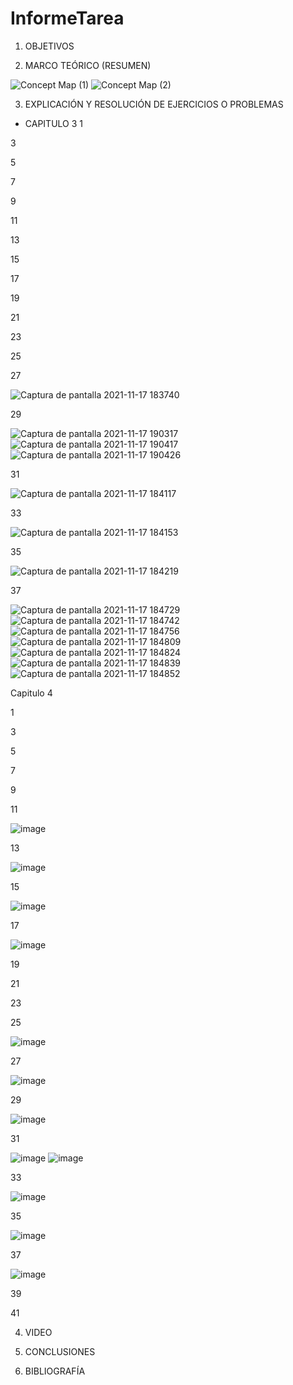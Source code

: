 # InformeTarea


1. OBJETIVOS


2. MARCO TEÓRICO (RESUMEN)



![Concept Map (1)](https://user-images.githubusercontent.com/93899720/141872231-f22f80f7-0c47-485c-9f83-85a2ebff42c0.jpg)
![Concept Map (2)](https://user-images.githubusercontent.com/93899720/141872245-e8598d5c-5f83-412e-8ff2-567f872d266a.jpg)



3. EXPLICACIÓN Y RESOLUCIÓN DE EJERCICIOS O PROBLEMAS

- CAPITULO 3
 1 


 3
 
 
 5
 
 
 7
 
 
 9
 
 
 11
 
 
 13
 
 
 15
 
 
 17
 
 
 19
 
 
 21
 
 
 23
 
 
 25
 
 
 27
 
![Captura de pantalla 2021-11-17 183740](https://user-images.githubusercontent.com/93899720/142300501-46e039ab-a13b-4e41-b3e9-53f5f69b5abb.png)

 
 29
 
![Captura de pantalla 2021-11-17 190317](https://user-images.githubusercontent.com/93899720/142302081-e3e1d1dc-72a8-4ef0-8263-e3b373c41ab1.png)
![Captura de pantalla 2021-11-17 190417](https://user-images.githubusercontent.com/93899720/142302083-01d6ced1-1b1d-4733-ac33-fe654a278f08.png)
![Captura de pantalla 2021-11-17 190426](https://user-images.githubusercontent.com/93899720/142302085-b1283c7a-3fe8-4073-952a-81c242aedbff.png)

 
 31
 
 ![Captura de pantalla 2021-11-17 184117](https://user-images.githubusercontent.com/93899720/142300503-9f4d6254-511e-47b4-84ab-f759d7c07490.png)
 
 33
 
![Captura de pantalla 2021-11-17 184153](https://user-images.githubusercontent.com/93899720/142300505-119fd499-6cc4-4e51-96bb-c88beaadfd54.png)
 
 35
 
![Captura de pantalla 2021-11-17 184219](https://user-images.githubusercontent.com/93899720/142300506-81c34805-e1a4-4b63-87a7-ea5e73724d9f.png)
 
 37
 
![Captura de pantalla 2021-11-17 184729](https://user-images.githubusercontent.com/93899720/142300507-d8e74a49-8868-4d77-9da8-371abe9ff4fd.png)
![Captura de pantalla 2021-11-17 184742](https://user-images.githubusercontent.com/93899720/142300508-9360b565-3ced-4a55-9b94-438a53d9c340.png)
![Captura de pantalla 2021-11-17 184756](https://user-images.githubusercontent.com/93899720/142300509-d84b682e-131c-4b2b-88aa-c7945dd19ea6.png)
![Captura de pantalla 2021-11-17 184809](https://user-images.githubusercontent.com/93899720/142300511-71f3a655-7c63-4d9a-8ca7-24f3d0e1536a.png)
![Captura de pantalla 2021-11-17 184824](https://user-images.githubusercontent.com/93899720/142300512-80ed55bc-25b9-4f90-a856-62920ff764c8.png)
![Captura de pantalla 2021-11-17 184839](https://user-images.githubusercontent.com/93899720/142300514-2fa276d6-502d-4b50-b765-8fa2f9b8c82a.png)
![Captura de pantalla 2021-11-17 184852](https://user-images.githubusercontent.com/93899720/142300515-6b7dc290-2d93-4e9c-97fa-cdf0bc1a774a.png)

 
 Capitulo 4
 
 
 1
 
 
 
 3
 
 
 
 5
 

 
 7
 
 
 
 
 9
 
 
 11
 
 
 ![image](https://user-images.githubusercontent.com/93899720/142302268-e220da21-f1f2-41eb-8b91-e38df171cef4.png)
 
 
 13
 
 
 ![image](https://user-images.githubusercontent.com/93899720/142302350-77aff2e1-d1b4-47a3-9c94-f5ef1bdcbb42.png)
 
 
 15
 
 
 ![image](https://user-images.githubusercontent.com/93899720/142302422-cae90794-a452-4af0-8e71-0831862cb10c.png)
 
 
 17
 
 
 ![image](https://user-images.githubusercontent.com/93899720/142302474-208b9611-e272-47ee-b926-1f4e53cedb0d.png)
 
 
 19
 
 
 21
 
 
 23
 
 
 25
 
 ![image](https://user-images.githubusercontent.com/93899720/142299801-d4d5f4bd-433b-403d-b70a-f7908ac1adc0.png)
 
 
 27
 
 
 ![image](https://user-images.githubusercontent.com/93899720/142299967-3a368c4e-75c2-43e2-a543-774ab679341e.png)
 
 
 29
 
 
 ![image](https://user-images.githubusercontent.com/93899720/142300014-dfa84ec1-4dc1-4053-8eb8-b267a08d52fc.png)

 
 31
 
 
![image](https://user-images.githubusercontent.com/93899720/142300089-0b07ec24-738b-4feb-8d84-81f8c894ad09.png)
![image](https://user-images.githubusercontent.com/93899720/142300105-564bce80-5b66-4ee4-a292-ebc4b0055e95.png)

 
 
 33
 
 
 ![image](https://user-images.githubusercontent.com/93899720/142300203-928f4a65-c161-4d20-9865-bb277bed7feb.png)

 
 35
 
 
 ![image](https://user-images.githubusercontent.com/93899720/142300274-aeb44020-ea5d-46b1-89ca-d9e4785de84c.png)
 
 
 37
 
 
 ![image](https://user-images.githubusercontent.com/93899720/142300359-14ba604e-0bbd-4fb2-ae2e-79403840ebe9.png)
 
 
 39
 
 
 41
 

4. VIDEO



5. CONCLUSIONES


6. BIBLIOGRAFÍA

